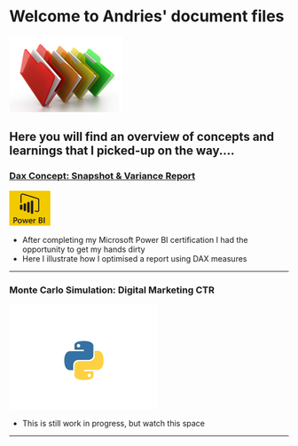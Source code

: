 
# Welcome to Andries' document files

![](/images/files_picture_small.png)

## Here you will find an overview of concepts and learnings that I picked-up on the way.... 

### [Dax Concept: Snapshot & Variance Report](https://github.com/andriescoetsee/dax_snapshot_variance_report.git) 

![](/images/powerBI_small2.png)

* After completing my Microsoft Power BI certification I had the opportunity to get my hands dirty
* Here I illustrate how I optimised a report using DAX measures 

---

### Monte Carlo Simulation: Digital Marketing CTR 

![](/images/python_image.png)

* This is still work in progress, but watch this space

---
